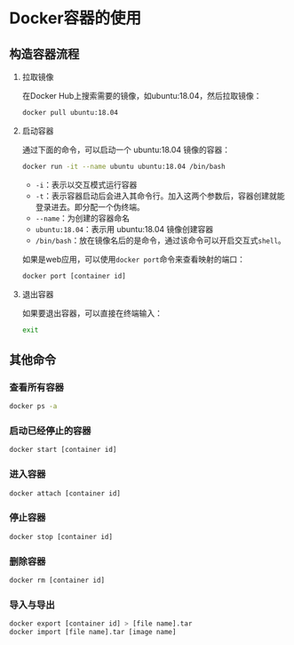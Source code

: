 # Docker容器的使用

## 构造容器流程

1. 拉取镜像

    在Docker Hub上搜索需要的镜像，如ubuntu:18.04，然后拉取镜像：

    ```bash
    docker pull ubuntu:18.04
    ```

2. 启动容器

    通过下面的命令，可以启动一个 ubuntu:18.04 镜像的容器：

    ```bash
    docker run -it --name ubuntu ubuntu:18.04 /bin/bash
    ```

    + `-i`：表示以交互模式运行容器
    + `-t`：表示容器启动后会进入其命令行。加入这两个参数后，容器创建就能登录进去。即分配一个伪终端。
    + `--name`：为创建的容器命名
    + `ubuntu:18.04`：表示用 ubuntu:18.04 镜像创建容器
    + `/bin/bash`：放在镜像名后的是命令，通过该命令可以开启交互式`shell`。

    如果是web应用，可以使用`docker port`命令来查看映射的端口：

    ```bash
    docker port [container id]
    ```

3. 退出容器

    如果要退出容器，可以直接在终端输入：

    ```bash
    exit
    ```

## 其他命令

### 查看所有容器

```bash
docker ps -a
```

### 启动已经停止的容器

```bash
docker start [container id]
```

### 进入容器

```bash
docker attach [container id]
```

### 停止容器

```bash
docker stop [container id]
```

### 删除容器

```bash
docker rm [container id]
```

### 导入与导出

```bash
docker export [container id] > [file name].tar
docker import [file name].tar [image name]
```
